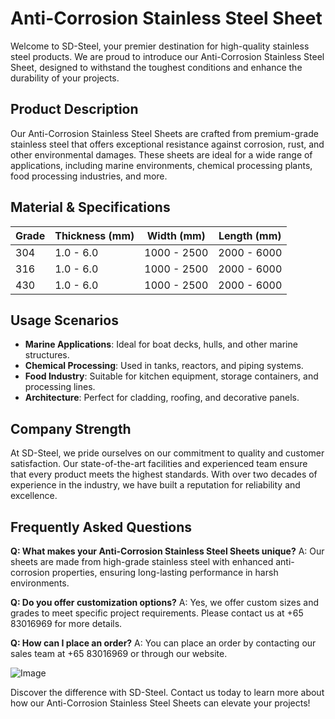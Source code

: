 # Anti-Corrosion Stainless Steel Sheet

Welcome to SD-Steel, your premier destination for high-quality stainless steel products. We are proud to introduce our Anti-Corrosion Stainless Steel Sheet, designed to withstand the toughest conditions and enhance the durability of your projects.

## Product Description

Our Anti-Corrosion Stainless Steel Sheets are crafted from premium-grade stainless steel that offers exceptional resistance against corrosion, rust, and other environmental damages. These sheets are ideal for a wide range of applications, including marine environments, chemical processing plants, food processing industries, and more.

## Material & Specifications

| Grade | Thickness (mm) | Width (mm) | Length (mm) |
|-------|----------------|------------|-------------|
| 304   | 1.0 - 6.0      | 1000 - 2500| 2000 - 6000 |
| 316   | 1.0 - 6.0      | 1000 - 2500| 2000 - 6000 |
| 430   | 1.0 - 6.0      | 1000 - 2500| 2000 - 6000 |

## Usage Scenarios

- **Marine Applications**: Ideal for boat decks, hulls, and other marine structures.
- **Chemical Processing**: Used in tanks, reactors, and piping systems.
- **Food Industry**: Suitable for kitchen equipment, storage containers, and processing lines.
- **Architecture**: Perfect for cladding, roofing, and decorative panels.

## Company Strength

At SD-Steel, we pride ourselves on our commitment to quality and customer satisfaction. Our state-of-the-art facilities and experienced team ensure that every product meets the highest standards. With over two decades of experience in the industry, we have built a reputation for reliability and excellence.

## Frequently Asked Questions

**Q: What makes your Anti-Corrosion Stainless Steel Sheets unique?**
A: Our sheets are made from high-grade stainless steel with enhanced anti-corrosion properties, ensuring long-lasting performance in harsh environments.

**Q: Do you offer customization options?**
A: Yes, we offer custom sizes and grades to meet specific project requirements. Please contact us at +65 83016969 for more details.

**Q: How can I place an order?**
A: You can place an order by contacting our sales team at +65 83016969 or through our website.

![Image](https://github.com/user-attachments/assets/2567258e-e124-4816-932d-1809bd27ef0b)

Discover the difference with SD-Steel. Contact us today to learn more about how our Anti-Corrosion Stainless Steel Sheets can elevate your projects!
